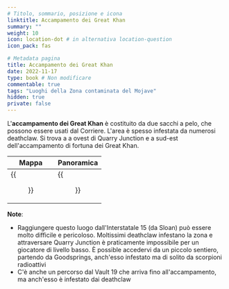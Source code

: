 ```yaml
---
# Titolo, sommario, posizione e icona
linktitle: Accampamento dei Great Khan
summary: ""
weight: 10
icon: location-dot # in alternativa location-question
icon_pack: fas

# Metadata pagina
title: Accampamento dei Great Khan
date: 2022-11-17
type: book # Non modificare
commentable: true
tags: "Luoghi della Zona contaminata del Mojave"
hidden: true
private: false
---
```


<div class="fnv">

L'**accampamento dei Great Khan** è costituito da due sacchi a pelo, che possono essere usati dal Corriere. L'area è spesso infestata da numerosi deathclaw. Si trova a a ovest di Quarry Junction e a sud-est dell'accampamento di fortuna dei Great Khan.

| Mappa                               | Panoramica                      |
| ----------------------------------- | ------------------------------- |
| {{<figure src="fnv/Great_Khan_Encampment_loc.webp">}} | {{<figure src="fnv/Great_Khan_encampment.webp">}} |

**Note**:
- Raggiungere questo luogo dall'Interstatale 15 (da Sloan) può essere molto difficile e pericoloso. Moltissimi deathclaw infestano la zona e attraversare Quarry Junction è praticamente impossibile per un giocatore di livello basso. È possible accedervi da un piccolo sentiero, partendo da Goodsprings, anch'esso infestato ma di solito da scorpioni radioattivi
- C'è anche un percorso dal Vault 19 che arriva fino all'accampamento, ma anch'esso è infestato dai deathclaw

</div>

